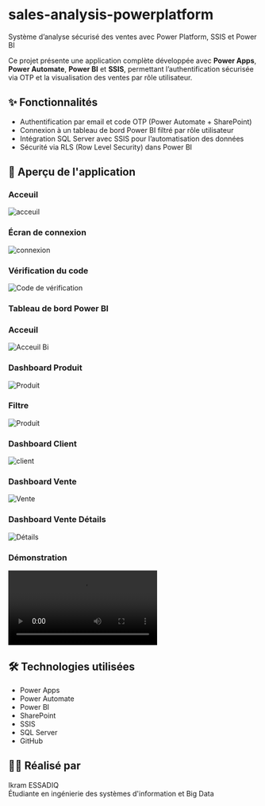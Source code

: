 # sales-analysis-powerplatform
Système d’analyse sécurisé des ventes avec Power Platform, SSIS et Power BI


Ce projet présente une application complète développée avec **Power Apps**, **Power Automate**, **Power BI** et **SSIS**, permettant l’authentification sécurisée via OTP et la visualisation des ventes par rôle utilisateur.



## ✨ Fonctionnalités

- Authentification par email et code OTP (Power Automate + SharePoint)
- Connexion à un tableau de bord Power BI filtré par rôle utilisateur
- Intégration SQL Server avec SSIS pour l’automatisation des données
- Sécurité via RLS (Row Level Security) dans Power BI

## 📸 Aperçu de l'application

### Acceuil
![acceuil](login.PNG)

### Écran de connexion
![connexion](connexion.PNG)

### Vérification du code
![Code de vérification](OTP.PNG)



### Tableau de bord Power BI
### Acceuil
![Acceuil Bi](Acceuil.PNG)

### Dashboard Produit
![Produit](ProduitDash.PNG)

### Filtre
![Produit](Produitfiltre.PNG)

### Dashboard Client
![client](ClientDash.PNG)

### Dashboard Vente
![Vente](VenteDash.PNG)

### Dashboard Vente Détails
![Détails](VenteDet.PNG)

### Démonstration
![BI](BI.mp4)

## 🛠️ Technologies utilisées

- Power Apps
- Power Automate
- Power BI
- SharePoint
- SSIS
- SQL Server
- GitHub

## 👩‍💻 Réalisé par

Ikram ESSADIQ  
Étudiante en ingénierie des systèmes d'information et Big Data
